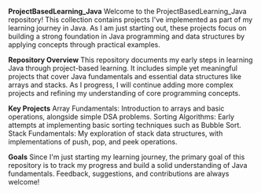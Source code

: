 **ProjectBasedLearning_Java**
Welcome to the ProjectBasedLearning_Java repository! This collection contains projects I've implemented as part of my learning journey in Java. As I am just starting out, these projects focus on building a strong foundation in Java programming and data structures by applying concepts through practical examples.

**Repository Overview**
This repository documents my early steps in learning Java through project-based learning. It includes simple yet meaningful projects that cover Java fundamentals and essential data structures like arrays and stacks. As I progress, I will continue adding more complex projects and refining my understanding of core programming concepts.

**Key Projects**
Array Fundamentals: Introduction to arrays and basic operations, alongside simple DSA problems.
Sorting Algorithms: Early attempts at implementing basic sorting techniques such as Bubble Sort.
Stack Fundamentals: My exploration of stack data structures, with implementations of push, pop, and peek operations.

**Goals**
Since I'm just starting my learning journey, the primary goal of this repository is to track my progress and build a solid understanding of Java fundamentals. Feedback, suggestions, and contributions are always welcome!
